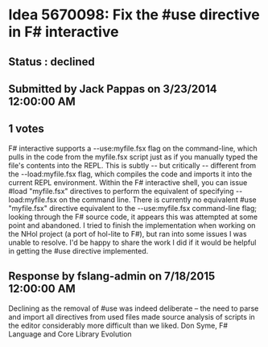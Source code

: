 # Idea 5670098: Fix the #use directive in F# interactive #

## Status : declined

## Submitted by Jack Pappas on 3/23/2014 12:00:00 AM

## 1 votes

F# interactive supports a --use:myfile.fsx flag on the command-line, which pulls in the code from the myfile.fsx script just as if you manually typed the file's contents into the REPL. This is subtly -- but critically -- different from the --load:myfile.fsx flag, which compiles the code and imports it into the current REPL environment.
Within the F# interactive shell, you can issue #load "myfile.fsx" directives to perform the equivalent of specifying --load:myfile.fsx on the command line. There is currently no equivalent #use "myfile.fsx" directive equivalent to the --use:myfile.fsx command-line flag; looking through the F# source code, it appears this was attempted at some point and abandoned. I tried to finish the implementation when working on the NHol project (a port of hol-lite to F#), but ran into some issues I was unable to resolve. I'd be happy to share the work I did if it would be helpful in getting the #use directive implemented.

## Response by fslang-admin on 7/18/2015 12:00:00 AM

Declining as the removal of #use was indeed deliberate – the need to parse and import all directives from used files made source analysis of scripts in the editor considerably more difficult than we liked.
Don Syme, F# Language and Core Library Evolution

